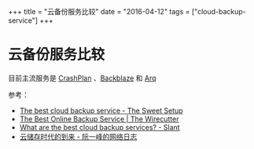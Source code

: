 +++
title = "云备份服务比较"
date = "2016-04-12"
tags = ["cloud-backup-service"]
+++

# 云备份服务比较

目前主流服务是 [CrashPlan](https://www.code42.com/crashplan/) 、[Backblaze](https://www.backblaze.com/) 和 [Arq](https://www.arqbackup.com/)

参考：

* [The best cloud backup service - The Sweet Setup](http://thesweetsetup.com/apps/best-cloud-backup-service/)
* [The Best Online Backup Service | The Wirecutter](http://thewirecutter.com/reviews/best-online-backup-service/)
* [What are the best cloud backup services? - Slant](http://www.slant.co/topics/757/~cloud-backup-services)
* [云储存时代的到来 - 阮一峰的网络日志](http://www.ruanyifeng.com/blog/2011/04/dawn_of_cloud_storage.html)